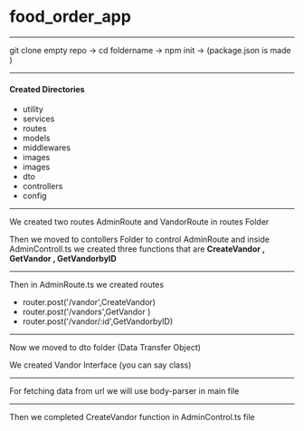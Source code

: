 # food_order_app

<hr>
<p> git clone empty repo -> cd foldername -> npm init -> (package.json is made ) </p>
<hr>
<h4> Created Directories</h4>
<ul>
<li>utility</li>
<li>services </li>
<li>routes</li>
<li>models</li>
<li>middlewares</li>
<li>images</li>
<li>images</li>
<li>dto</li>
<li>controllers</li>
<li>config</li>
</ul>
<hr>
<p> We created two routes AdminRoute and VandorRoute in routes Folder </p>
<p> Then we moved to contollers Folder to control AdminRoute and inside AdminControll.ts we created three functions that are <strong> CreateVandor , GetVandor , GetVandorbyID</strong></p>
<hr>
<p>Then in AdminRoute.ts we created routes</p>
<ul>
<li>router.post('/vandor',CreateVandor)</li>
<li>router.post('/vandors',GetVandor )</li>
<li>router.post('/vandor/:id',GetVandorbyID)</li>
</ul>
<hr>
<p>Now we moved to dto folder (Data Transfer Object)</p>
<p> We created Vandor Interface (you can say class)</p>

<hr>
<p>For fetching data from url we will use body-parser in main file </p>
<hr>
<p>Then we completed CreateVandor function in AdminControl.ts file</p>